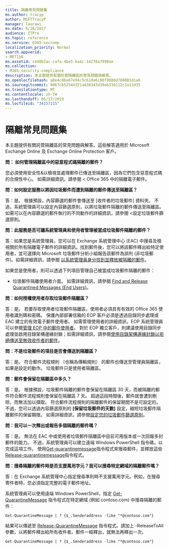 ```yaml
---
title: 隔離常見問題集
ms.author: tracyp
author: MSFTTracyP
manager: laurawi
ms.date: 6/16/2017
audience: ITPro
ms.topic: reference
ms.service: O365-seccomp
localization_priority: Normal
search.appverid:
- MET150
ms.assetid: c440b2ac-cafa-4be5-ba4c-14278a7990ae
ms.collection:
- M365-security-compliance
description: 本主題提供有關託管隔離區的常見問題與解答。
ms.openlocfilehash: a8e4c8ba67e94c5c61da6c88f8086d780081d1a6
ms.sourcegitcommit: 9d67cb52544321a430343d39eb336112c1a11d35
ms.translationtype: MT
ms.contentlocale: zh-TW
ms.lasthandoff: 05/17/2019
ms.locfileid: "34157215"
---
```

# <a name="quarantine-faq"></a>隔離常見問題集

本主題提供有關託管隔離區的常見問題與解答。這些解答適用於 Microsoft Exchange Online 及 Exchange Online Protection 客戶。
  
 **問： 如何管理隔離區中的惡意程式碼隔離的郵件？**
  
您必須使用安全性&amp;以檢視並處理郵件已傳送至隔離區，因為它們包含惡意程式碼的合規性中心。 如需詳細資訊，請參閱 < <b0>Office 365 中的隔離電子郵件</b0>。
  
 **問：如何設定服務以將因垃圾郵件而遭到隔離的郵件傳送至隔離區？**
  
答：是。 根據預設，內容篩選的郵件會傳送至 [收件者的垃圾郵件] 資料夾。 不過，系統管理員可以設定內容篩選原則，以將垃圾郵件隔離的郵件傳送至隔離區。 如需可以在內容篩選的郵件執行的不同動作的詳細資訊，請參閱 <<c0>設定垃圾郵件篩選原則。
  
 **問：此服務是否可讓系統管理員和使用者管理被當成垃圾郵件隔離的郵件？**
  
答：如果您是系統管理員，您可以在 Exchange 系統管理中心 (EAC) 中搜尋及檢視關於所有隔離電子郵件的詳細資訊。找到郵件後，您可以將該郵件釋出給特定使用者，並可選擇向 Microsoft 垃圾郵件分析小組報告該郵件為誤判 (非垃圾郵件)。如需詳細資訊，請參閱 [以系統管理員身分找到並釋放被隔離的郵件](find-and-release-quarantined-messages-as-an-administrator.md)。
  
如果您是使用者，則可以透過下列項目管理自己被當成垃圾郵件隔離的郵件： 
  
- 垃圾郵件隔離使用者介面。 如需詳細資訊，請參閱 [Find and Release Quarantined Messages (End Users)](http://technet.microsoft.com/library/e439b560-827a-4807-abd3-6b861c1ff786.aspx)。
        
 **問：如何授權使用者存取垃圾郵件隔離區？**
  
答：是。 若要存取使用者垃圾郵件隔離區，使用者必須具有有效的 Office 365 使用者識別碼和密碼。 保護內部部署信箱的 EOP 客戶必須是透過目錄同步處理或 EAC 建立的有效電子郵件使用者。 如需管理使用者的詳細資訊，EOP 系統管理員可以參閱[管理 EOP 中的郵件使用者](eop/manage-mail-users-in-eop.md)。 對於 EOP 獨立客戶，則建議使用目錄同步處理並啟用目錄架構邊緣封鎖；如需詳細資訊，請參閱[使用目錄架構邊緣封鎖以拒絕傳送至無效收件者的郵件](http://technet.microsoft.com/library/ca7b7416-92ed-40ad-abdb-695be46ea2e4.aspx)。
  
 **問：不是垃圾郵件的項目是否會傳送到隔離區？**
  
答：是。 符合郵件流程規則 （也稱為傳輸規則） 的郵件也傳送至管理員隔離區，如果是設定的動作。 垃圾郵件只是使用者隔離區。
  
 **問：郵件會保留在隔離區中多久？**
  
答：是。 根據預設，垃圾郵件隔離的郵件會保留在隔離區 30 天，而被隔離的郵件符合郵件流程規則會保留在隔離區 7 天。 超過這段時間後，郵件就會遭到刪除，而無法加以擷取。 符合郵件流程規則的隔離郵件的保留期間不是可設定的。 不過，您可以透過內容篩選原則的 **[保留垃圾郵件的天數]** 設定，縮短垃圾郵件隔離郵件的保留期限。 如需詳細資訊，請參閱[設定您的垃圾郵件篩選原則](configure-your-spam-filter-policies.md)。
  
 **問：我可以一次釋出或報告多個隔離的郵件嗎？**
  
答：是。 無法在 EAC 中或使用者垃圾郵件隔離區中目前可用版本或一次回報多封郵件的能力。 不過，系統管理員可以建立遠端 Windows PowerShell 指令碼，以完成這項工作。 使用[Get-quarantinemessage](http://technet.microsoft.com/library/88026da1-8dbc-49e7-80e8-112a32773c34.aspx)指令程式來搜尋郵件，並釋放這些[Release-quarantinemessage](http://technet.microsoft.com/library/4a3aa05c-238f-46f2-b8dd-b0e3c38eab3e.aspx)指令程式。 
  
 **問：搜尋隔離的郵件時是否支援萬用字元？我可以搜尋特定網域的隔離郵件嗎？**
  
答：在 Exchange 系統管理中心指定搜尋準則時不支援萬用字元。例如，在搜尋寄件者時，您必須指定完整的電子郵件地址。
  
系統管理員可以使用遠端 Windows PowerShell，指定 [Get-QuarantineMessage](http://technet.microsoft.com/library/88026da1-8dbc-49e7-80e8-112a32773c34.aspx) 指令程式在特定網域 (例如 contoso.com) 中搜尋隔離的郵件： 
  
```
Get-QuarantineMessage | ? {$_.Senderaddress -like "*@contoso.com"}
```

結果可以傳遞至 [Release-QuarantineMessage](http://technet.microsoft.com/library/4a3aa05c-238f-46f2-b8dd-b0e3c38eab3e.aspx) 指令程式。請加上 -ReleaseToAll 參數，以將郵件釋出給所有收件者。郵件一經釋出，就無法再釋出一次。 
  
```
Get-QuarantineMessage | ? {$_.Senderaddress -like "*@contoso.com"}
```


